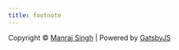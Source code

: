 ```yaml
---
title: footnote
---
```


Copyright © [Manraj Singh](https://manrajsingh.in/) | Powered by [GatsbyJS](https://www.gatsbyjs.org/)
